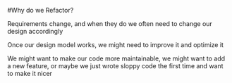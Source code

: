 #Why do we Refactor?

Requirements change, and when they do we often need to change our design accordingly

Once our design model works, we might need to improve it and optimize it

We might want to make our code more maintainable, we might want to add a new feature, or maybe we just wrote sloppy code the first time and want to make it nicer
